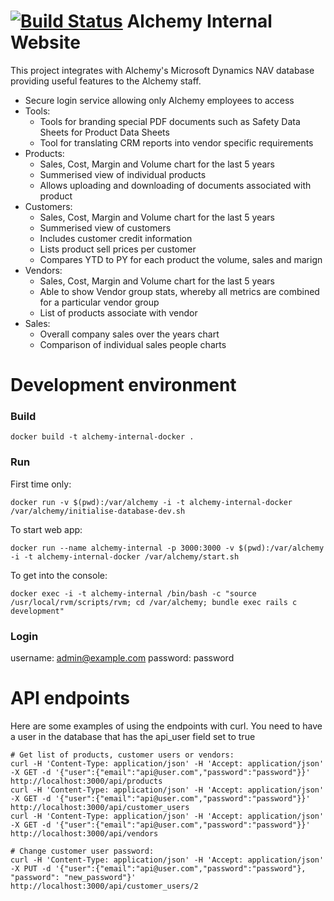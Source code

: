 [![Build Status](https://travis-ci.org/kurtmc/alchemy-internal-website.svg?branch=master)](https://travis-ci.org/kurtmc/alchemy-internal-website)
Alchemy Internal Website
========================
This project integrates with Alchemy's Microsoft Dynamics NAV database
providing useful features to the Alchemy staff.
- Secure login service allowing only Alchemy employees to access
- Tools:
	* Tools for branding special PDF documents such as Safety Data
	  Sheets for Product Data Sheets
	* Tool for translating CRM reports into vendor specific
	  requirements
- Products:
	* Sales, Cost, Margin and Volume chart for the last 5 years
	* Summerised view of individual products
	* Allows uploading and downloading of documents associated with
	  product
- Customers:
	* Sales, Cost, Margin and Volume chart for the last 5 years
	* Summerised view of customers
	* Includes customer credit information
	* Lists product sell prices per customer
	* Compares YTD to PY for each product the volume, sales and marign
- Vendors:
	* Sales, Cost, Margin and Volume chart for the last 5 years
	* Able to show Vendor group stats, whereby all metrics are
	  combined for a particular vendor group
	* List of products associate with vendor
- Sales:
	* Overall company sales over the years chart
	* Comparison of individual sales people charts	

Development environment
=======================

### Build
```
docker build -t alchemy-internal-docker .
```

### Run
First time only:
```
docker run -v $(pwd):/var/alchemy -i -t alchemy-internal-docker /var/alchemy/initialise-database-dev.sh
```
To start web app:
```
docker run --name alchemy-internal -p 3000:3000 -v $(pwd):/var/alchemy -i -t alchemy-internal-docker /var/alchemy/start.sh
```
To get into the console:
```
docker exec -i -t alchemy-internal /bin/bash -c "source /usr/local/rvm/scripts/rvm; cd /var/alchemy; bundle exec rails c development"
```

### Login
username: admin@example.com
password: password

API endpoints
=============
Here are some examples of using the endpoints with curl. You need to have a user
in the database that has the api_user field set to true
```
# Get list of products, customer users or vendors:
curl -H 'Content-Type: application/json' -H 'Accept: application/json' -X GET -d '{"user":{"email":"api@user.com","password":"password"}}' http://localhost:3000/api/products
curl -H 'Content-Type: application/json' -H 'Accept: application/json' -X GET -d '{"user":{"email":"api@user.com","password":"password"}}' http://localhost:3000/api/customer_users
curl -H 'Content-Type: application/json' -H 'Accept: application/json' -X GET -d '{"user":{"email":"api@user.com","password":"password"}}' http://localhost:3000/api/vendors

# Change customer user password:
curl -H 'Content-Type: application/json' -H 'Accept: application/json' -X PUT -d '{"user":{"email":"api@user.com","password":"password"}, "password": "new_password"}' http://localhost:3000/api/customer_users/2
```
